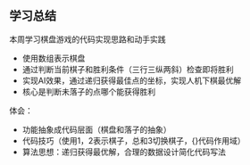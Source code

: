 ## 学习总结

本周学习棋盘游戏的代码实现思路和动手实践

* 使用数组表示棋盘
* 通过判断当前棋子和胜利条件（三行三纵两斜）检查即将胜利
* 实现AI效果，通过递归获得最佳点的坐标，实现人机下棋最优解
* 核心是判断未落子的点哪个能获得胜利



体会：

* 功能抽象成代码层面（棋盘和落子的抽象）
* 代码技巧（使用1，2表示棋子，总和3切换棋子，{}代码作用域）
* 算法思想：递归获得最优解，合理的数据设计简化代码写法